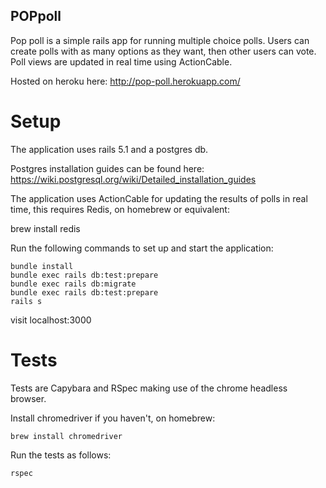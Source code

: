 ## POPpoll
Pop poll is a simple rails app for running multiple choice polls. Users can
create polls with as many options as they want, then other users can vote. Poll
views are updated in real time using ActionCable.

Hosted on heroku here:
http://pop-poll.herokuapp.com/

# Setup
The application uses rails 5.1 and a postgres db.

Postgres installation guides can be found here:
https://wiki.postgresql.org/wiki/Detailed_installation_guides

The application uses ActionCable for updating the results of polls in real time,
this requires Redis, on homebrew or equivalent:

   brew install redis

Run the following commands to set up and start the application:

    bundle install
    bundle exec rails db:test:prepare
    bundle exec rails db:migrate
    bundle exec rails db:test:prepare
    rails s

visit localhost:3000

# Tests
Tests are Capybara and RSpec making use of the chrome headless browser.

Install chromedriver if you haven't, on homebrew:

    brew install chromedriver

Run the tests as follows:

    rspec

